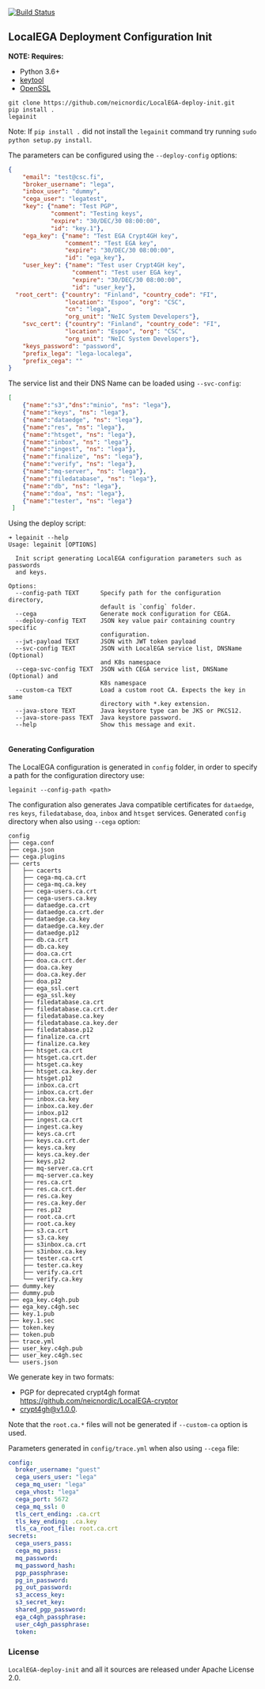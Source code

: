 [![Build Status](https://travis-ci.org/neicnordic/LocalEGA-deploy-init.svg?branch=master)](https://travis-ci.org/neicnordic/LocalEGA-deploy-init)

## LocalEGA Deployment Configuration Init

**NOTE: Requires:** 
  - Python 3.6+
  - [keytool](https://docs.oracle.com/javase/7/docs/technotes/tools/solaris/keytool.html)
  - [OpenSSL](https://www.openssl.org/)

```
git clone https://github.com/neicnordic/LocalEGA-deploy-init.git
pip install .
legainit
```

Note: If `pip install .` did not install the `legainit` command try running `sudo python setup.py install`.

The parameters can be configured using the `--deploy-config` options:
```json
{
    "email": "test@csc.fi",
    "broker_username": "lega",
    "inbox_user": "dummy",
    "cega_user": "legatest",
    "key": {"name": "Test PGP",
            "comment": "Testing keys",
            "expire": "30/DEC/30 08:00:00",
            "id": "key.1"},
    "ega_key": {"name": "Test EGA Crypt4GH key",
                "comment": "Test EGA key",
                "expire": "30/DEC/30 08:00:00",
                "id": "ega_key"},
    "user_key": {"name": "Test user Crypt4GH key",
                  "comment": "Test user EGA key",
                  "expire": "30/DEC/30 08:00:00",
                  "id": "user_key"},
  "root_cert": {"country": "Finland", "country_code": "FI",
                "location": "Espoo", "org": "CSC",
                "cn": "lega",
                "org_unit": "NeIC System Developers"},
    "svc_cert": {"country": "Finland", "country_code": "FI",
                "location": "Espoo", "org": "CSC",
                "org_unit": "NeIC System Developers"},
    "keys_password": "password",
    "prefix_lega": "lega-localega",
    "prefix_cega": ""
}
```
The service list and their DNS Name can be loaded using `--svc-config`:
```json
[
    {"name":"s3","dns":"minio", "ns": "lega"},
    {"name":"keys", "ns": "lega"},
    {"name":"dataedge", "ns": "lega"},
    {"name":"res", "ns": "lega"},
    {"name":"htsget", "ns": "lega"},
    {"name":"inbox", "ns": "lega"},
    {"name":"ingest", "ns": "lega"},
    {"name":"finalize", "ns": "lega"},
    {"name":"verify", "ns": "lega"},
    {"name":"mq-server", "ns": "lega"},
    {"name":"filedatabase", "ns": "lega"},
    {"name":"db", "ns": "lega"},
    {"name":"doa", "ns": "lega"},
    {"name":"tester", "ns": "lega"}
 ]
```

Using the deploy script:
```
➜ legainit --help
Usage: legainit [OPTIONS]

  Init script generating LocalEGA configuration parameters such as passwords
  and keys.

Options:
  --config-path TEXT      Specify path for the configuration directory,
                          default is `config` folder.
  --cega                  Generate mock configuration for CEGA.
  --deploy-config TEXT    JSON key value pair containing country specific
                          configuration.
  --jwt-payload TEXT      JSON with JWT token payload
  --svc-config TEXT       JSON with LocalEGA service list, DNSName (Optional)
                          and K8s namespace
  --cega-svc-config TEXT  JSON with CEGA service list, DNSName (Optional) and
                          K8s namespace
  --custom-ca TEXT        Load a custom root CA. Expects the key in same
                          directory with *.key extension.
  --java-store TEXT       Java keystore type can be JKS or PKCS12.
  --java-store-pass TEXT  Java keystore password.
  --help                  Show this message and exit.


```

#### Generating Configuration

The LocalEGA configuration is generated in `config` folder, 
in order to specify a path for the configuration directory use:
```
legainit --config-path <path>
```
The configuration also generates Java compatible certificates for `dataedge`, `res`
`keys`, `filedatabase`, `doa`, `inbox` and `htsget` services.
Generated `config` directory when also using `--cega` option:
```
config
├── cega.conf
├── cega.json
├── cega.plugins
├── certs
│   ├── cacerts
│   ├── cega-mq.ca.crt
│   ├── cega-mq.ca.key
│   ├── cega-users.ca.crt
│   ├── cega-users.ca.key
│   ├── dataedge.ca.crt
│   ├── dataedge.ca.crt.der
│   ├── dataedge.ca.key
│   ├── dataedge.ca.key.der
│   ├── dataedge.p12
│   ├── db.ca.crt
│   ├── db.ca.key
│   ├── doa.ca.crt
│   ├── doa.ca.crt.der
│   ├── doa.ca.key
│   ├── doa.ca.key.der
│   ├── doa.p12
│   ├── ega_ssl.cert
│   ├── ega_ssl.key
│   ├── filedatabase.ca.crt
│   ├── filedatabase.ca.crt.der
│   ├── filedatabase.ca.key
│   ├── filedatabase.ca.key.der
│   ├── filedatabase.p12
│   ├── finalize.ca.crt
│   ├── finalize.ca.key
│   ├── htsget.ca.crt
│   ├── htsget.ca.crt.der
│   ├── htsget.ca.key
│   ├── htsget.ca.key.der
│   ├── htsget.p12
│   ├── inbox.ca.crt
│   ├── inbox.ca.crt.der
│   ├── inbox.ca.key
│   ├── inbox.ca.key.der
│   ├── inbox.p12
│   ├── ingest.ca.crt
│   ├── ingest.ca.key
│   ├── keys.ca.crt
│   ├── keys.ca.crt.der
│   ├── keys.ca.key
│   ├── keys.ca.key.der
│   ├── keys.p12
│   ├── mq-server.ca.crt
│   ├── mq-server.ca.key
│   ├── res.ca.crt
│   ├── res.ca.crt.der
│   ├── res.ca.key
│   ├── res.ca.key.der
│   ├── res.p12
│   ├── root.ca.crt
│   ├── root.ca.key
│   ├── s3.ca.crt
│   ├── s3.ca.key
│   ├── s3inbox.ca.crt
│   ├── s3inbox.ca.key
│   ├── tester.ca.crt
│   ├── tester.ca.key
│   ├── verify.ca.crt
│   └── verify.ca.key
├── dummy.key
├── dummy.pub
├── ega_key.c4gh.pub
├── ega_key.c4gh.sec
├── key.1.pub
├── key.1.sec
├── token.key
├── token.pub
├── trace.yml
├── user_key.c4gh.pub
├── user_key.c4gh.sec
└── users.json

```

We generate key in two formats:
* PGP for deprecated crypt4gh format https://github.com/neicnordic/LocalEGA-cryptor 
* [crypt4gh@v1.0.0](https://github.com/EGA-archive/crypt4gh/tree/v1.0).

Note that the `root.ca.*` files will not be generated if `--custom-ca` option is used.

Parameters generated in `config/trace.yml` when also using `--cega` file:
```yaml
config:
  broker_username: "guest"
  cega_users_user: "lega"
  cega_mq_user: "lega"
  cega_vhost: "lega"
  cega_port: 5672
  cega_mq_ssl: 0
  tls_cert_ending: .ca.crt
  tls_key_ending: .ca.key
  tls_ca_root_file: root.ca.crt
secrets:
  cega_users_pass:
  cega_mq_pass:
  mq_password:
  mq_password_hash:
  pgp_passphrase:
  pg_in_password:
  pg_out_password:
  s3_access_key:
  s3_secret_key:
  shared_pgp_password:
  ega_c4gh_passphrase:
  user_c4gh_passphrase:
  token:
```


### License

`LocalEGA-deploy-init` and all it sources are released under Apache License 2.0.